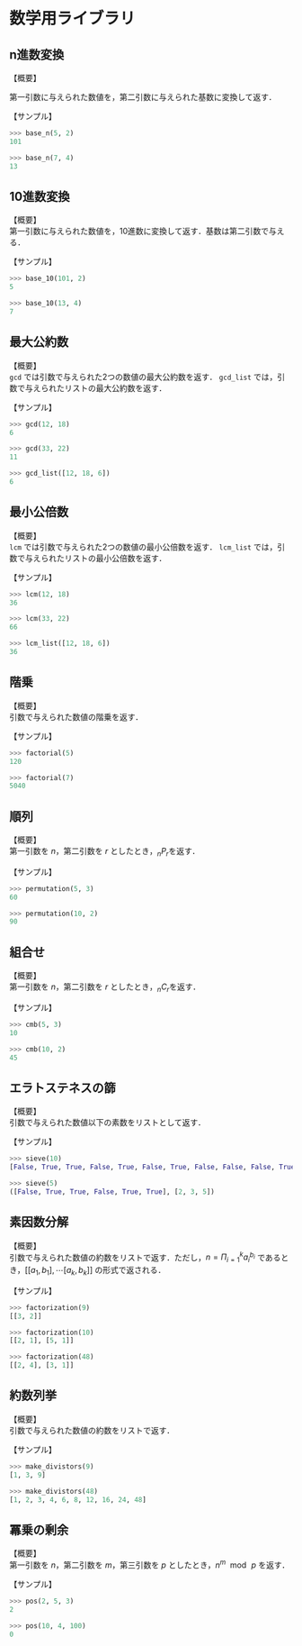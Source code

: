 # 数学用ライブラリ

## n進数変換

【概要】

第一引数に与えられた数値を，第二引数に与えられた基数に変換して返す．

【サンプル】

```python
>>> base_n(5, 2)
101

>>> base_n(7, 4)
13
```

## 10進数変換

【概要】  
第一引数に与えられた数値を，10進数に変換して返す．基数は第二引数で与える．

【サンプル】

```python
>>> base_10(101, 2)
5

>>> base_10(13, 4)
7
```

## 最大公約数

【概要】  
`gcd` では引数で与えられた2つの数値の最大公約数を返す． `gcd_list` では，引数で与えられたリストの最大公約数を返す．

【サンプル】

```python
>>> gcd(12, 18)
6

>>> gcd(33, 22)
11
```

```python
>>> gcd_list([12, 18, 6])
6
```

## 最小公倍数

【概要】  
`lcm` では引数で与えられた2つの数値の最小公倍数を返す． `lcm_list` では，引数で与えられたリストの最小公倍数を返す．

【サンプル】

```python
>>> lcm(12, 18)
36

>>> lcm(33, 22)
66
```

```python
>>> lcm_list([12, 18, 6])
36
```

## 階乗

【概要】  
引数で与えられた数値の階乗を返す．

【サンプル】

```python
>>> factorial(5)
120

>>> factorial(7)
5040
```

## 順列

【概要】  
第一引数を $n$，第二引数を $r$ としたとき，$_nP_r$を返す．

【サンプル】

```python
>>> permutation(5, 3)
60

>>> permutation(10, 2)
90
```

## 組合せ

【概要】  
第一引数を $n$，第二引数を $r$ としたとき，$_nC_r$を返す．

【サンプル】

```python
>>> cmb(5, 3)
10

>>> cmb(10, 2)
45
```

## エラトステネスの篩

【概要】  
引数で与えられた数値以下の素数をリストとして返す．

【サンプル】

```python
>>> sieve(10)
[False, True, True, False, True, False, True, False, False, False, True], [2, 3, 5, 7]

>>> sieve(5)
([False, True, True, False, True, True], [2, 3, 5])
```

## 素因数分解

【概要】  
引数で与えられた数値の約数をリストで返す．ただし，$n = \Pi_{i=1}^k a_i^{b_i}$ であるとき，$[[a_1,\, b_1],\cdots [a_k,\, b_k]]$ の形式で返される．

【サンプル】

```python
>>> factorization(9)
[[3, 2]]

>>> factorization(10)
[[2, 1], [5, 1]]

>>> factorization(48)
[[2, 4], [3, 1]]
```

## 約数列挙

【概要】  
引数で与えられた数値の約数をリストで返す．

【サンプル】

```python
>>> make_divistors(9)
[1, 3, 9]

>>> make_divistors(48)
[1, 2, 3, 4, 6, 8, 12, 16, 24, 48]
```

## 冪乗の剰余

【概要】  
第一引数を $n$，第二引数を $m$，第三引数を $p$ としたとき，$n^m \mod\, p$ を返す．

【サンプル】

```python
>>> pos(2, 5, 3)
2

>>> pos(10, 4, 100)
0
```
